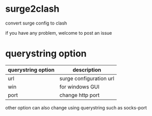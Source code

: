 # surge2clash
convert surge config to clash

if you have any problem, welcome to post an issue

# querystring option

| querystring option | description             |
| ------------------ | ----------------------- |
| url                | surge configuration url |
| win                | for windows GUI         |
| port               | change http port        |


other option can also change using querystring such as socks-port


